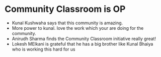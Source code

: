 # Community Classroom is OP

- Kunal Kushwaha says that this community is amazing.
- More power to kunal. love the work which your are doing for the community.
- Anirudh Sharma finds the Community Classroom initiative really great!
- Lokesh MElkani is grateful that he has a big brother like Kunal Bhaiya who is       working this hard for us 
